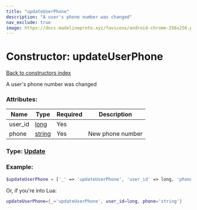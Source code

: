 ```yaml
---
title: "updateUserPhone"
description: "A user's phone number was changed"
nav_exclude: true
image: https://docs.madelineproto.xyz/favicons/android-chrome-256x256.png
---
```

# Constructor: updateUserPhone  
[Back to constructors index](index.md)



A user's phone number was changed

### Attributes:

| Name     |    Type       | Required | Description |
|----------|---------------|----------|-------------|
|user\_id|[long](../types/long.md) | Yes|
|phone|[string](../types/string.md) | Yes|New phone number|



### Type: [Update](../types/Update.md)


### Example:

```php
$updateUserPhone = ['_' => 'updateUserPhone', 'user_id' => long, 'phone' => 'string'];
```  


Or, if you're into Lua:

```lua
updateUserPhone={_='updateUserPhone', user_id=long, phone='string'}

```



